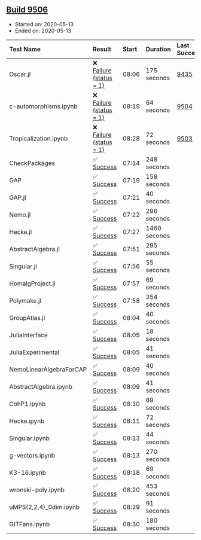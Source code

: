 ## [Build 9506](https://oscarci.mathematik.uni-kl.de/job/oscar/9506/)

* Started on: 2020-05-13
* Ended on: 2020-05-13

| Test Name    | Result | Start | Duration | Last Success | First Failure |
|:-------------|:-------|:------|:---------|:-------------|:--------------|
| Oscar.jl | ❌ [Failure (status = 1)](https://oscarci.mathematik.uni-kl.de/job/oscar/9506/artifact/logs/build-9506/Oscar.jl.log) | 08:06 | 175 seconds | [9435](https://oscarci.mathematik.uni-kl.de/job/oscar/9435/) | [9436](https://oscarci.mathematik.uni-kl.de/job/oscar/9436/) |
| c-automorphisms.ipynb | ❌ [Failure (status = 1)](https://oscarci.mathematik.uni-kl.de/job/oscar/9506/artifact/logs/build-9506/c-automorphisms.ipynb.log) | 08:19 | 64 seconds | [9504](https://oscarci.mathematik.uni-kl.de/job/oscar/9504/) | [9505](https://oscarci.mathematik.uni-kl.de/job/oscar/9505/) |
| Tropicalization.ipynb | ❌ [Failure (status = 1)](https://oscarci.mathematik.uni-kl.de/job/oscar/9506/artifact/logs/build-9506/Tropicalization.ipynb.log) | 08:28 | 72 seconds | [9503](https://oscarci.mathematik.uni-kl.de/job/oscar/9503/) | [9504](https://oscarci.mathematik.uni-kl.de/job/oscar/9504/) |
| CheckPackages | ✅ [Success](https://oscarci.mathematik.uni-kl.de/job/oscar/9506/artifact/logs/build-9506/CheckPackages.log) | 07:14 | 248 seconds |  |  |
| GAP | ✅ [Success](https://oscarci.mathematik.uni-kl.de/job/oscar/9506/artifact/logs/build-9506/GAP.log) | 07:19 | 158 seconds |  |  |
| GAP.jl | ✅ [Success](https://oscarci.mathematik.uni-kl.de/job/oscar/9506/artifact/logs/build-9506/GAP.jl.log) | 07:21 | 40 seconds |  |  |
| Nemo.jl | ✅ [Success](https://oscarci.mathematik.uni-kl.de/job/oscar/9506/artifact/logs/build-9506/Nemo.jl.log) | 07:22 | 296 seconds |  |  |
| Hecke.jl | ✅ [Success](https://oscarci.mathematik.uni-kl.de/job/oscar/9506/artifact/logs/build-9506/Hecke.jl.log) | 07:27 | 1460 seconds |  |  |
| AbstractAlgebra.jl | ✅ [Success](https://oscarci.mathematik.uni-kl.de/job/oscar/9506/artifact/logs/build-9506/AbstractAlgebra.jl.log) | 07:51 | 295 seconds |  |  |
| Singular.jl | ✅ [Success](https://oscarci.mathematik.uni-kl.de/job/oscar/9506/artifact/logs/build-9506/Singular.jl.log) | 07:56 | 55 seconds |  |  |
| HomalgProject.jl | ✅ [Success](https://oscarci.mathematik.uni-kl.de/job/oscar/9506/artifact/logs/build-9506/HomalgProject.jl.log) | 07:57 | 69 seconds |  |  |
| Polymake.jl | ✅ [Success](https://oscarci.mathematik.uni-kl.de/job/oscar/9506/artifact/logs/build-9506/Polymake.jl.log) | 07:58 | 354 seconds |  |  |
| GroupAtlas.jl | ✅ [Success](https://oscarci.mathematik.uni-kl.de/job/oscar/9506/artifact/logs/build-9506/GroupAtlas.jl.log) | 08:04 | 40 seconds |  |  |
| JuliaInterface | ✅ [Success](https://oscarci.mathematik.uni-kl.de/job/oscar/9506/artifact/logs/build-9506/JuliaInterface.log) | 08:05 | 18 seconds |  |  |
| JuliaExperimental | ✅ [Success](https://oscarci.mathematik.uni-kl.de/job/oscar/9506/artifact/logs/build-9506/JuliaExperimental.log) | 08:05 | 41 seconds |  |  |
| NemoLinearAlgebraForCAP | ✅ [Success](https://oscarci.mathematik.uni-kl.de/job/oscar/9506/artifact/logs/build-9506/NemoLinearAlgebraForCAP.log) | 08:09 | 40 seconds |  |  |
| AbstractAlgebra.ipynb | ✅ [Success](https://oscarci.mathematik.uni-kl.de/job/oscar/9506/artifact/logs/build-9506/AbstractAlgebra.ipynb.log) | 08:09 | 41 seconds |  |  |
| CohP1.ipynb | ✅ [Success](https://oscarci.mathematik.uni-kl.de/job/oscar/9506/artifact/logs/build-9506/CohP1.ipynb.log) | 08:10 | 69 seconds |  |  |
| Hecke.ipynb | ✅ [Success](https://oscarci.mathematik.uni-kl.de/job/oscar/9506/artifact/logs/build-9506/Hecke.ipynb.log) | 08:11 | 72 seconds |  |  |
| Singular.ipynb | ✅ [Success](https://oscarci.mathematik.uni-kl.de/job/oscar/9506/artifact/logs/build-9506/Singular.ipynb.log) | 08:13 | 44 seconds |  |  |
| g-vectors.ipynb | ✅ [Success](https://oscarci.mathematik.uni-kl.de/job/oscar/9506/artifact/logs/build-9506/g-vectors.ipynb.log) | 08:13 | 270 seconds |  |  |
| K3-16.ipynb | ✅ [Success](https://oscarci.mathematik.uni-kl.de/job/oscar/9506/artifact/logs/build-9506/K3-16.ipynb.log) | 08:18 | 69 seconds |  |  |
| wronski-poly.ipynb | ✅ [Success](https://oscarci.mathematik.uni-kl.de/job/oscar/9506/artifact/logs/build-9506/wronski-poly.ipynb.log) | 08:20 | 453 seconds |  |  |
| uMPS(2,2,4)_0dim.ipynb | ✅ [Success](https://oscarci.mathematik.uni-kl.de/job/oscar/9506/artifact/logs/build-9506/uMPS-2-2-4-_0dim.ipynb.log) | 08:29 | 91 seconds |  |  |
| GITFans.ipynb | ✅ [Success](https://oscarci.mathematik.uni-kl.de/job/oscar/9506/artifact/logs/build-9506/GITFans.ipynb.log) | 08:30 | 180 seconds |  |  |
